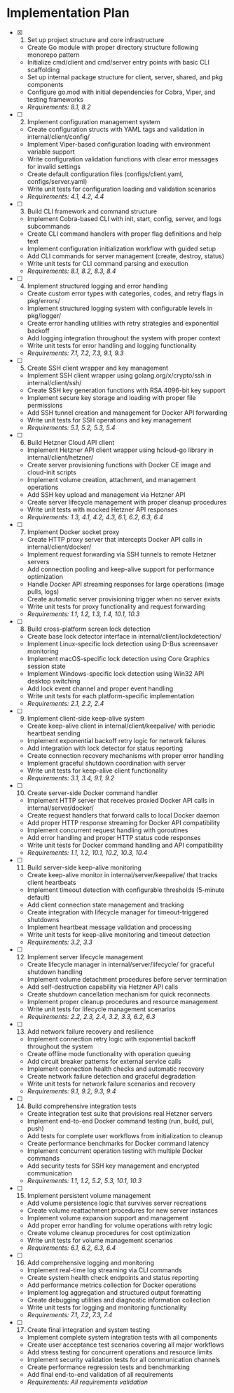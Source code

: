 # Implementation Plan

- [x] 1. Set up project structure and core infrastructure
  - Create Go module with proper directory structure following monorepo pattern
  - Initialize cmd/client and cmd/server entry points with basic CLI scaffolding
  - Set up internal package structure for client, server, shared, and pkg components
  - Configure go.mod with initial dependencies for Cobra, Viper, and testing frameworks
  - _Requirements: 8.1, 8.2_

- [ ] 2. Implement configuration management system
  - Create configuration structs with YAML tags and validation in internal/client/config/
  - Implement Viper-based configuration loading with environment variable support
  - Write configuration validation functions with clear error messages for invalid settings
  - Create default configuration files (configs/client.yaml, configs/server.yaml)
  - Write unit tests for configuration loading and validation scenarios
  - _Requirements: 4.1, 4.2, 4.4_

- [ ] 3. Build CLI framework and command structure
  - Implement Cobra-based CLI with init, start, config, server, and logs subcommands
  - Create CLI command handlers with proper flag definitions and help text
  - Implement configuration initialization workflow with guided setup
  - Add CLI commands for server management (create, destroy, status)
  - Write unit tests for CLI command parsing and execution
  - _Requirements: 8.1, 8.2, 8.3, 8.4_

- [ ] 4. Implement structured logging and error handling
  - Create custom error types with categories, codes, and retry flags in pkg/errors/
  - Implement structured logging system with configurable levels in pkg/logger/
  - Create error handling utilities with retry strategies and exponential backoff
  - Add logging integration throughout the system with proper context
  - Write unit tests for error handling and logging functionality
  - _Requirements: 7.1, 7.2, 7.3, 9.1, 9.3_

- [ ] 5. Create SSH client wrapper and key management
  - Implement SSH client wrapper using golang.org/x/crypto/ssh in internal/client/ssh/
  - Create SSH key generation functions with RSA 4096-bit key support
  - Implement secure key storage and loading with proper file permissions
  - Add SSH tunnel creation and management for Docker API forwarding
  - Write unit tests for SSH operations and key management
  - _Requirements: 5.1, 5.2, 5.3, 5.4_

- [ ] 6. Build Hetzner Cloud API client
  - Implement Hetzner API client wrapper using hcloud-go library in internal/client/hetzner/
  - Create server provisioning functions with Docker CE image and cloud-init scripts
  - Implement volume creation, attachment, and management operations
  - Add SSH key upload and management via Hetzner API
  - Create server lifecycle management with proper cleanup procedures
  - Write unit tests with mocked Hetzner API responses
  - _Requirements: 1.3, 4.1, 4.2, 4.3, 6.1, 6.2, 6.3, 6.4_

- [ ] 7. Implement Docker socket proxy
  - Create HTTP proxy server that intercepts Docker API calls in internal/client/docker/
  - Implement request forwarding via SSH tunnels to remote Hetzner servers
  - Add connection pooling and keep-alive support for performance optimization
  - Handle Docker API streaming responses for large operations (image pulls, logs)
  - Create automatic server provisioning trigger when no server exists
  - Write unit tests for proxy functionality and request forwarding
  - _Requirements: 1.1, 1.2, 1.3, 1.4, 10.1, 10.3_

- [ ] 8. Build cross-platform screen lock detection
  - Create base lock detector interface in internal/client/lockdetection/
  - Implement Linux-specific lock detection using D-Bus screensaver monitoring
  - Implement macOS-specific lock detection using Core Graphics session state
  - Implement Windows-specific lock detection using Win32 API desktop switching
  - Add lock event channel and proper event handling
  - Write unit tests for each platform-specific implementation
  - _Requirements: 2.1, 2.2, 2.4_

- [ ] 9. Implement client-side keep-alive system
  - Create keep-alive client in internal/client/keepalive/ with periodic heartbeat sending
  - Implement exponential backoff retry logic for network failures
  - Add integration with lock detector for status reporting
  - Create connection recovery mechanisms with proper error handling
  - Implement graceful shutdown coordination with server
  - Write unit tests for keep-alive client functionality
  - _Requirements: 3.1, 3.4, 9.1, 9.2_

- [ ] 10. Create server-side Docker command handler
  - Implement HTTP server that receives proxied Docker API calls in internal/server/docker/
  - Create request handlers that forward calls to local Docker daemon
  - Add proper HTTP response streaming for Docker API compatibility
  - Implement concurrent request handling with goroutines
  - Add error handling and proper HTTP status code responses
  - Write unit tests for Docker command handling and API compatibility
  - _Requirements: 1.1, 1.2, 10.1, 10.2, 10.3, 10.4_

- [ ] 11. Build server-side keep-alive monitoring
  - Create keep-alive monitor in internal/server/keepalive/ that tracks client heartbeats
  - Implement timeout detection with configurable thresholds (5-minute default)
  - Add client connection state management and tracking
  - Create integration with lifecycle manager for timeout-triggered shutdowns
  - Implement heartbeat message validation and processing
  - Write unit tests for keep-alive monitoring and timeout detection
  - _Requirements: 3.2, 3.3_

- [ ] 12. Implement server lifecycle management
  - Create lifecycle manager in internal/server/lifecycle/ for graceful shutdown handling
  - Implement volume detachment procedures before server termination
  - Add self-destruction capability via Hetzner API calls
  - Create shutdown cancellation mechanism for quick reconnects
  - Implement proper cleanup procedures and resource management
  - Write unit tests for lifecycle management scenarios
  - _Requirements: 2.2, 2.3, 2.4, 3.2, 3.3, 6.2, 6.3_

- [ ] 13. Add network failure recovery and resilience
  - Implement connection retry logic with exponential backoff throughout the system
  - Create offline mode functionality with operation queuing
  - Add circuit breaker patterns for external service calls
  - Implement connection health checks and automatic recovery
  - Create network failure detection and graceful degradation
  - Write unit tests for network failure scenarios and recovery
  - _Requirements: 9.1, 9.2, 9.3, 9.4_

- [ ] 14. Build comprehensive integration tests
  - Create integration test suite that provisions real Hetzner servers
  - Implement end-to-end Docker command testing (run, build, pull, push)
  - Add tests for complete user workflows from initialization to cleanup
  - Create performance benchmarks for Docker command latency
  - Implement concurrent operation testing with multiple Docker commands
  - Add security tests for SSH key management and encrypted communication
  - _Requirements: 1.1, 1.2, 5.2, 5.3, 10.1, 10.3_

- [ ] 15. Implement persistent volume management
  - Add volume persistence logic that survives server recreations
  - Create volume reattachment procedures for new server instances
  - Implement volume expansion support and management
  - Add proper error handling for volume operations with retry logic
  - Create volume cleanup procedures for cost optimization
  - Write unit tests for volume management scenarios
  - _Requirements: 6.1, 6.2, 6.3, 6.4_

- [ ] 16. Add comprehensive logging and monitoring
  - Implement real-time log streaming via CLI commands
  - Create system health check endpoints and status reporting
  - Add performance metrics collection for Docker operations
  - Implement log aggregation and structured output formatting
  - Create debugging utilities and diagnostic information collection
  - Write unit tests for logging and monitoring functionality
  - _Requirements: 7.1, 7.2, 7.3, 7.4_

- [ ] 17. Create final integration and system testing
  - Implement complete system integration tests with all components
  - Create user acceptance test scenarios covering all major workflows
  - Add stress testing for concurrent operations and resource limits
  - Implement security validation tests for all communication channels
  - Create performance regression tests and benchmarking
  - Add final end-to-end validation of all requirements
  - _Requirements: All requirements validation_